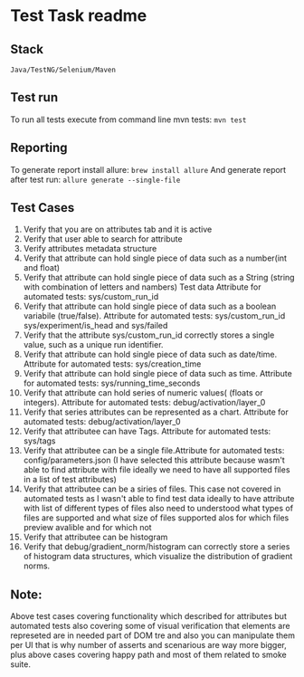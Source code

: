 # Test Task readme
## Stack
`Java/TestNG/Selenium/Maven` 
## Test run
To run all tests execute from command line mvn tests:
`mvn test` 
## Reporting
To generate report install allure: 
`brew install allure` 
And generate report after test run: 
`allure generate --single-file` 
## Test Cases
1. Verify that you are on attributes tab and it is active
2. Verify that user able to search for attribute 
3. Verify attributes metadata structure 
4. Verify that attribute can hold single piece of data such as a number(int and float)
5. Verify that attribute can hold single piece of data such as a String (string with combination of letters and nambers) Test data Attribute for automated tests: sys/custom_run_id
6. Verify that attribute can hold single piece of data such as a boolean variabile (true/false). Attribute for automated tests: sys/custom_run_id sys/experiment/is_head and sys/failed
7. Verify that the attribute sys/custom_run_id correctly stores a single value, such as a unique run identifier.
8. Verify that attribute can hold single piece of data such as date/time. Attribute for automated tests:  sys/creation_time
9. Verify that attribute can hold single piece of data such as time. Attribute for automated tests:   sys/running_time_seconds
10. Verify that attribute can hold series of numeric values( (floats or integers). Attribute for automated tests: debug/activation/layer_0
11. Verify that series attributes can be represented as a chart. Attribute for automated tests: debug/activation/layer_0
12. Verify that attributee can have Tags. Attribute for automated tests: sys/tags
13. Verify that attributee can be a single file.Attribute for automated tests: config/parameters.json (I have selected this attribute because wasm't able to find attribute with file ideally we need to have all supported files in a list of test attributes)
14. Verify that attributee can be a siries of files. This case not covered in automated tests as I wasn't able to find test data ideally to have attribute with list of different types of files also need to understood what types of files are supported and what size of files supported alos for which files preview avalible and for which not
15. Verify that attributee can be histogram
16. Verify that debug/gradient_norm/histogram can correctly store a series of histogram data structures, which visualize the distribution of gradient norms.

    
## Note: 
Above test cases covering functionality which described for attributes but automated tests also covering some of visual verification that elements are represeted are in needed part of DOM tre and also you can manipulate them per UI that is why number of asserts and scenarious are way more bigger, plus above cases covering happy path and most of them related to smoke suite.
